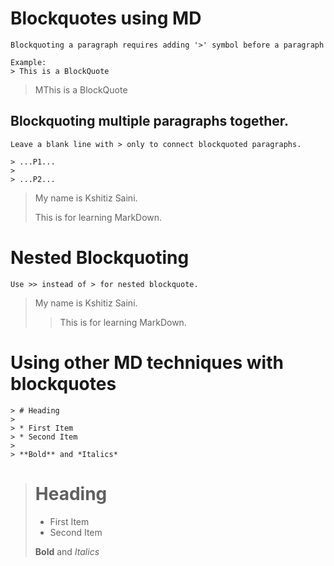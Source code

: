# Blockquotes using MD
```
Blockquoting a paragraph requires adding '>' symbol before a paragraph

Example: 
> This is a BlockQuote
```
> MThis is a BlockQuote

## Blockquoting multiple paragraphs together.
```
Leave a blank line with > only to connect blockquoted paragraphs.

> ...P1...
>
> ...P2...
```
> My name is Kshitiz Saini.
>
> This is for learning MarkDown.

# Nested Blockquoting
```
Use >> instead of > for nested blockquote.
```
> My name is Kshitiz Saini.
>
>> This is for learning MarkDown.

# Using other MD techniques with blockquotes
```
> # Heading
> 
> * First Item
> * Second Item
> 
> **Bold** and *Italics*
```
> # Heading
> 
> * First Item
> * Second Item
> 
> **Bold** and *Italics*

